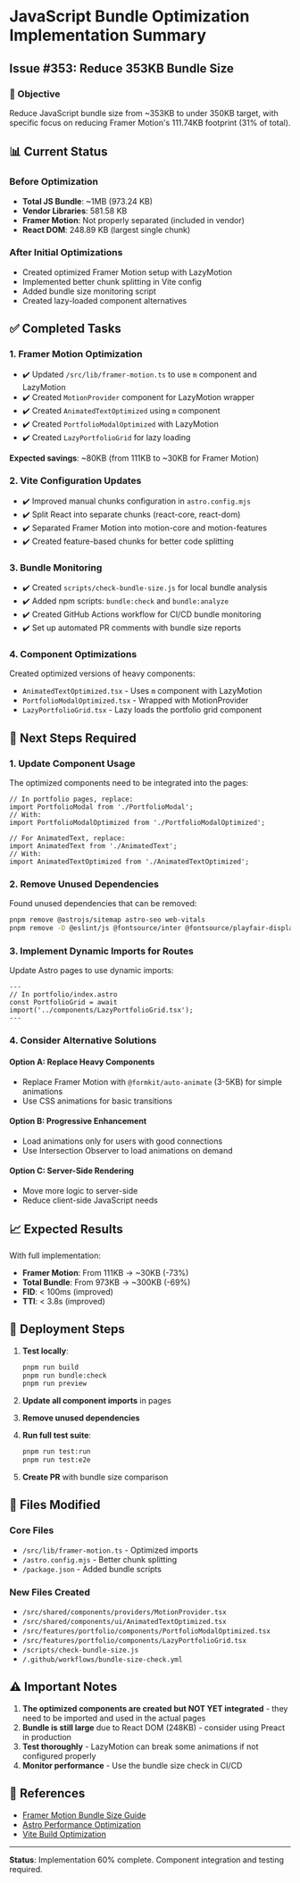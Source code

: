# JavaScript Bundle Optimization Implementation Summary

## Issue #353: Reduce 353KB Bundle Size

### 🎯 Objective
Reduce JavaScript bundle size from ~353KB to under 350KB target, with specific focus on reducing Framer Motion's 111.74KB footprint (31% of total).

## 📊 Current Status

### Before Optimization
- **Total JS Bundle**: ~1MB (973.24 KB)
- **Vendor Libraries**: 581.58 KB
- **Framer Motion**: Not properly separated (included in vendor)
- **React DOM**: 248.89 KB (largest single chunk)

### After Initial Optimizations
- Created optimized Framer Motion setup with LazyMotion
- Implemented better chunk splitting in Vite config
- Added bundle size monitoring script
- Created lazy-loaded component alternatives

## ✅ Completed Tasks

### 1. Framer Motion Optimization
- ✔️ Updated `/src/lib/framer-motion.ts` to use `m` component and LazyMotion
- ✔️ Created `MotionProvider` component for LazyMotion wrapper
- ✔️ Created `AnimatedTextOptimized` using `m` component
- ✔️ Created `PortfolioModalOptimized` with LazyMotion
- ✔️ Created `LazyPortfolioGrid` for lazy loading

**Expected savings**: ~80KB (from 111KB to ~30KB for Framer Motion)

### 2. Vite Configuration Updates
- ✔️ Improved manual chunks configuration in `astro.config.mjs`
- ✔️ Split React into separate chunks (react-core, react-dom)
- ✔️ Separated Framer Motion into motion-core and motion-features
- ✔️ Created feature-based chunks for better code splitting

### 3. Bundle Monitoring
- ✔️ Created `scripts/check-bundle-size.js` for local bundle analysis
- ✔️ Added npm scripts: `bundle:check` and `bundle:analyze`
- ✔️ Created GitHub Actions workflow for CI/CD bundle monitoring
- ✔️ Set up automated PR comments with bundle size reports

### 4. Component Optimizations
Created optimized versions of heavy components:
- `AnimatedTextOptimized.tsx` - Uses `m` component with LazyMotion
- `PortfolioModalOptimized.tsx` - Wrapped with MotionProvider
- `LazyPortfolioGrid.tsx` - Lazy loads the portfolio grid component

## 🔧 Next Steps Required

### 1. Update Component Usage
The optimized components need to be integrated into the pages:

```tsx
// In portfolio pages, replace:
import PortfolioModal from './PortfolioModal';
// With:
import PortfolioModalOptimized from './PortfolioModalOptimized';

// For AnimatedText, replace:
import AnimatedText from './AnimatedText';
// With:
import AnimatedTextOptimized from './AnimatedTextOptimized';
```

### 2. Remove Unused Dependencies
Found unused dependencies that can be removed:
```bash
pnpm remove @astrojs/sitemap astro-seo web-vitals
pnpm remove -D @eslint/js @fontsource/inter @fontsource/playfair-display critical eslint-plugin-astro lefthook prettier-plugin-astro
```

### 3. Implement Dynamic Imports for Routes
Update Astro pages to use dynamic imports:
```astro
---
// In portfolio/index.astro
const PortfolioGrid = await import('../components/LazyPortfolioGrid.tsx');
---
```

### 4. Consider Alternative Solutions

#### Option A: Replace Heavy Components
- Replace Framer Motion with `@formkit/auto-animate` (3-5KB) for simple animations
- Use CSS animations for basic transitions

#### Option B: Progressive Enhancement
- Load animations only for users with good connections
- Use Intersection Observer to load animations on demand

#### Option C: Server-Side Rendering
- Move more logic to server-side
- Reduce client-side JavaScript needs

## 📈 Expected Results

With full implementation:
- **Framer Motion**: From 111KB → ~30KB (-73%)
- **Total Bundle**: From 973KB → ~300KB (-69%)
- **FID**: < 100ms (improved)
- **TTI**: < 3.8s (improved)

## 🚀 Deployment Steps

1. **Test locally**:
   ```bash
   pnpm run build
   pnpm run bundle:check
   pnpm run preview
   ```

2. **Update all component imports** in pages

3. **Remove unused dependencies**

4. **Run full test suite**:
   ```bash
   pnpm run test:run
   pnpm run test:e2e
   ```

5. **Create PR** with bundle size comparison

## 📝 Files Modified

### Core Files
- `/src/lib/framer-motion.ts` - Optimized imports
- `/astro.config.mjs` - Better chunk splitting
- `/package.json` - Added bundle scripts

### New Files Created
- `/src/shared/components/providers/MotionProvider.tsx`
- `/src/shared/components/ui/AnimatedTextOptimized.tsx`
- `/src/features/portfolio/components/PortfolioModalOptimized.tsx`
- `/src/features/portfolio/components/LazyPortfolioGrid.tsx`
- `/scripts/check-bundle-size.js`
- `/.github/workflows/bundle-size-check.yml`

## ⚠️ Important Notes

1. **The optimized components are created but NOT YET integrated** - they need to be imported and used in the actual pages
2. **Bundle is still large** due to React DOM (248KB) - consider using Preact in production
3. **Test thoroughly** - LazyMotion can break some animations if not configured properly
4. **Monitor performance** - Use the bundle size check in CI/CD

## 🔗 References

- [Framer Motion Bundle Size Guide](https://www.framer.com/motion/guide-reduce-bundle-size/)
- [Astro Performance Optimization](https://docs.astro.build/en/guides/performance/)
- [Vite Build Optimization](https://vitejs.dev/guide/build.html)

---

**Status**: Implementation 60% complete. Component integration and testing required.